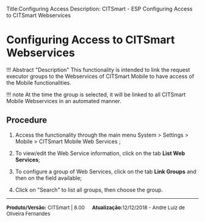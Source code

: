 ﻿Title:Configuring Access 
Description: CITSmart - ESP Configuring Access to CITSmart Webservices

Configuring Access to CITSmart Webservices
============================================================

!!! Abstract "Description"
    This functionality is intended to link the request executor groups to the Webservices of CITSmart Mobile to have access of the Mobile functionalities.

!!! note
    At the time the group is selected, it will be linked to all CITSmart Mobile Webservices in an automated manner.

Procedure
---------
1.  Access the functionality through the main menu System \> Settings \> Mobile
    \> CITSmart Mobile Web Services ;

2.  To view/edit the Web Service information, click on the tab **List Web
    Services**;

3.  To configure a group of Web Services, click on the tab **Link Groups** and
    then on the field available;

4.  Click on "Search" to list all groups, then choose the group.

<hr>
<font  Size=2><b>Produto/Versão:</b> CITSmart | 8.00</font> &nbsp; &nbsp;
<font  Size=2><b>Atualização:</b>12/12/2018 - Andre Luiz de Oliveira Fernandes</font>
	
